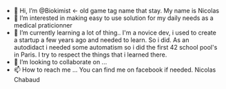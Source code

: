 - 👋 Hi, I’m @Biokimist <- old game tag name that stay. My name is Nicolas
- 👀 I’m interested in making easy to use solution for my daily needs as a medical praticionner
- 🌱 I’m currently learning a lot of thing.. I'm a novice dev, i used to create a startup a few years ago and needed to learn.
    So i did. 
    As an autodidact i needed some automatism so i did the first 42 school pool's in Paris.
    I try to respect the things that i learned there.
- 💞️ I’m looking to collaborate on ...
- 📫 How to reach me ... You can find me on facebook if needed. Nicolas Chabaud
